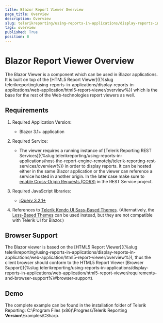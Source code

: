```yaml
---
title: Blazor Report Viewer Overview
page_title: Overview 
description: Overview
slug: telerikreporting/using-reports-in-applications/display-reports-in-applications/web-application/blazor-report-viewer/overview
tags: overview
published: True
position: 0
---
```


# Blazor Report Viewer Overview

The Blazor Viewer is a component which can be used in Blazor applications. It is built on top of the [HTML5 Report Viewer]({%slug telerikreporting/using-reports-in-applications/display-reports-in-applications/web-application/html5-report-viewer/overview%}) which is the base for the rest of the Web-technologies report viewers as well. 

## Requirements

1. Required Application Version: 

   + Blazor 3.1+ application 

1. Required Service: 

   + The viewer requires a running instance of [Telerik Reporting REST Services]({%slug telerikreporting/using-reports-in-applications/host-the-report-engine-remotely/telerik-reporting-rest-services/overview%}) in order to display reports. It can be hosted either in the same Blazor application or the viewer can reference a service hosted in another origin. In the later case make sure to [enable Cross-Origin Requests (CORS)](https://docs.microsoft.com/en-us/aspnet/core/security/cors?view=aspnetcore-3.1) in the REST Service project. 

1. Required JavaScript libraries:

   + [jQuery 3.2.1+](https://jquery.com/download/) 

1. References to [Telerik Kendo UI Sass-Based Themes](https://docs.telerik.com/kendo-ui/styles-and-layout/sass-themes). (Alternatively, the [Less-Based Themes](https://docs.telerik.com/kendo-ui/styles-and-layout/appearance-styling) can be used instead, but they are not compatible with Telerik UI for Blazor.) 

## Browser Support

The Blazor viewer is based on the [HTML5 Report Viewer]({%slug telerikreporting/using-reports-in-applications/display-reports-in-applications/web-application/html5-report-viewer/overview%}), thus the client browser should conform to the HTML5 Report Viewer [Browser Support]({%slug telerikreporting/using-reports-in-applications/display-reports-in-applications/web-application/html5-report-viewer/requirements-and-browser-support%}#browser-support). 

## Demo

The complete example can be found in the installation folder of Telerik Reporting: C:\Program Files (x86)\Progress\Telerik Reporting __Version__\Examples\CSharp\. 
